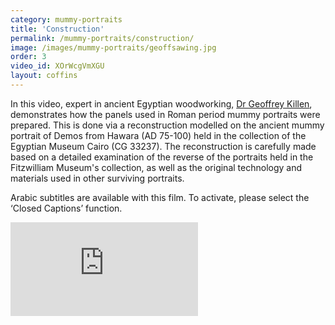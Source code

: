 ```yaml
---
category: mummy-portraits
title: 'Construction'
permalink: /mummy-portraits/construction/
image: /images/mummy-portraits/geoffsawing.jpg
order: 3
video_id: XOrWcgVmXGU   
layout: coffins
---
```


In this video, expert in ancient Egyptian woodworking, [Dr Geoffrey Killen](https://egyptiancoffins.org/team/geoff-killen/), demonstrates how the panels used in Roman period mummy portraits were prepared. This is done via a reconstruction modelled on the ancient mummy portrait of Demos from Hawara (AD 75-100) held in the collection of the Egyptian Museum Cairo (CG 33237). The reconstruction is carefully made based on a detailed examination of the reverse of the portraits held in the Fitzwilliam Museum's collection, as well as the original technology and materials used in other surviving portraits.

Arabic subtitles are available with this film. To activate, please select the ‘Closed Captions’ function.

<div class="col-12 shadow-sm p-3 mx-auto mb-3 ">
    <div class="embed-responsive embed-responsive-16by9">
      <iframe class="embed-responsive-item" title="A YouTube video from the Fitzwilliam Museum"
      src="https://www.youtube.com/embed/{{$page.video_id}}" frameborder="0"
      allowfullscreen></iframe>
    </div>
 </div>



